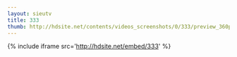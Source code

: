 ```yaml
---
layout: sieutv
title: 333
thumb: http://hdsite.net/contents/videos_screenshots/0/333/preview_360p.mp4.jpg
---
```

{% include iframe src='http://hdsite.net/embed/333' %}
 
